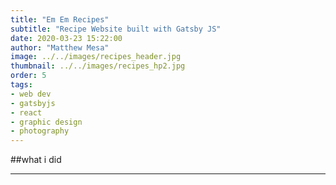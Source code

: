 ```yaml
---
title: "Em Em Recipes"
subtitle: "Recipe Website built with Gatsby JS"
date: 2020-03-23 15:22:00
author: "Matthew Mesa"
image: ../../images/recipes_header.jpg
thumbnail: ../../images/recipes_hp2.jpg
order: 5
tags:
- web dev
- gatsbyjs
- react
- graphic design
- photography
---
```


##what i did

***

